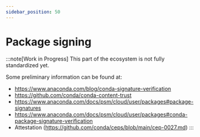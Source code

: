 ```yaml
---
sidebar_position: 50
---
```

# Package signing

:::note[Work in Progress]
This part of the ecosystem is not fully standardized yet.

Some preliminary information can be found at:
- https://www.anaconda.com/blog/conda-signature-verification
- https://github.com/conda/conda-content-trust
- https://www.anaconda.com/docs/psm/cloud/user/packages#package-signatures
- https://www.anaconda.com/docs/psm/cloud/user/packages#conda-package-signature-verification
- Attestation (https://github.com/conda/ceps/blob/main/cep-0027.md)
:::
